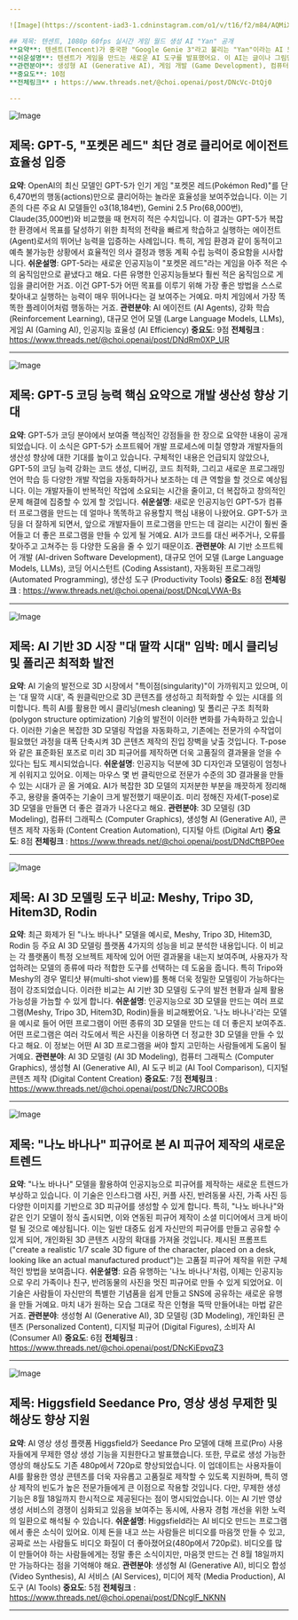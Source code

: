 ```yaml
---

![Image](https://scontent-iad3-1.cdninstagram.com/o1/v/t16/f2/m84/AQMiX6RDuddDVdybeynBPTPqx7bF1s1TSmYibZ_w1SC7pz0Lq664FRNxi21c8Zdf2GOGgPFJwxE3zjcYjfOjWHgx2PAQ4X9KCRLdvr0.mp4?efg=eyJ2ZW5jb2RlX3RhZyI6InZ0c192b2RfdXJsZ2VuLmZlZWQudW5rbm93bi1DMy4xMjgwLmRhc2hfYmFzZWxpbmVfMV92MSJ9&_nc_ht=scontent-iad3-1.cdninstagram.com&edm=ACx9VUEEAAAA&_nc_gid=8hbuYisfOebS8spFDrM04w&_nc_cat=105&_nc_oc=AdnQt0JcQnZHC8u2rvFiJEGy-jEWLQyD3dQA6wC0v8BSGlYfUhwWAGaNi2z2kJ70y6U&vs=3825089750959545_2471665059&_nc_vs=HBkcFQIYTGlnX2JhY2tmaWxsX3RpbWVsaW5lX3ZvZC9BMzQ4OUU5QTMzOTc0OEIwQzQ5MjJERTNFQUIxQTU5NF92aWRlb19kYXNoaW5pdC5tcDQVAALIARIAKAAYABsBiAd1c2Vfb2lsATEVAAAmgLSJ9JGd1T8VAigCQzMsF0AoAAAAAAAAGBJkYXNoX2Jhc2VsaW5lXzFfdjERAHXqB2XongEA&ccb=9-4&oh=00_AfUxO2dhXI3PEG4KCfYTJ_Wf_VVywq1cGnpe0EpmRlJefw&oe=68A428F3&_nc_sid=1d576d)

## 제목: 텐센트, 1080p 60fps 실시간 게임 월드 생성 AI "Yan" 공개
**요약**: 텐센트(Tencent)가 중국판 "Google Genie 3"라고 불리는 "Yan"이라는 AI 모델을 공개했습니다. 이 모델은 텍스트나 이미지를 입력받아 1080p 해상도와 60fps의 고품질 게임 장면을 생성할 수 있으며, 실시간 편집 기능까지 제공합니다. 이는 기존의 텍스트-투-비디오(Text-to-Video) 모델을 넘어, 게임 개발 및 가상 환경 생성에 혁신적인 가능성을 제시합니다. 특히 GTA와 같은 실제 게임 사진을 기반으로 게임 월드를 생성하거나, 프롬프트(prompt)만으로 새로운 게임 장면을 만들어내는 등 다양한 활용 사례를 보여주었습니다. 또한, 생성된 월드의 구조나 스타일을 변경하고, 물리 엔진을 적용하여 현실감을 더하며, 끝없는 월드 생성까지 가능합니다.
**쉬운설명**: 텐센트가 게임을 만드는 새로운 AI 도구를 발표했어요. 이 AI는 글이나 그림만 보여줘도 아주 선명하고 부드러운(1080p, 60fps) 게임 화면이나 가상 세계를 만들어낼 수 있어요. 심지어 만들어진 세계를 실시간으로 바꾸는 것도 가능하다고 해요. 마치 실제 게임 속 장면을 AI가 마음대로 만들거나 변형할 수 있는 수준이죠. 이 기술이 발전하면 앞으로 게임을 만들기가 훨씬 쉽고 빨라질 거예요.
**관련분야**: 생성형 AI (Generative AI), 게임 개발 (Game Development), 컴퓨터 그래픽스 (Computer Graphics), 가상 현실 (Virtual Reality), 콘텐츠 생성 (Content Creation)
**중요도**: 10점
**전체링크** : https://www.threads.net/@choi.openai/post/DNcVc-DtQj0

---
```


![Image](https://scontent-iad3-2.cdninstagram.com/v/t51.82787-15/534449187_17920387761112832_145301950976974139_n.jpg?stp=dst-jpg_e35_tt6&_nc_cat=103&ccb=1-7&_nc_sid=18de74&_nc_ohc=7Vn1PjCCTeUQ7kNvwE_-rUR&_nc_oc=AdniAqcxbT8NR4_34jdbHEf1RReOMB85dG5ykJ4GBy77hMz5C0K_j64veVDCKxpccEs&_nc_zt=23&_nc_ht=scontent-iad3-2.cdninstagram.com&edm=ACx9VUEEAAAA&_nc_gid=8hbuYisfOebS8spFDrM04w&oh=00_AfW58zuFRS40Vc6ITBwHzDOYfWCV7NimhYLidZ3nk-Aqiw&oe=68A82420)

## 제목: GPT-5, "포켓몬 레드" 최단 경로 클리어로 에이전트 효율성 입증
**요약**: OpenAI의 최신 모델인 GPT-5가 인기 게임 "포켓몬 레드(Pokémon Red)"를 단 6,470번의 행동(actions)만으로 클리어하는 놀라운 효율성을 보여주었습니다. 이는 기존의 다른 주요 AI 모델들인 o3(18,184번), Gemini 2.5 Pro(68,000번), Claude(35,000번)와 비교했을 때 현저히 적은 수치입니다. 이 결과는 GPT-5가 복잡한 환경에서 목표를 달성하기 위한 최적의 전략을 빠르게 학습하고 실행하는 에이전트(Agent)로서의 뛰어난 능력을 입증하는 사례입니다. 특히, 게임 환경과 같이 동적이고 예측 불가능한 상황에서 효율적인 의사 결정과 행동 계획 수립 능력이 중요함을 시사합니다.
**쉬운설명**: GPT-5라는 새로운 인공지능이 "포켓몬 레드"라는 게임을 아주 적은 수의 움직임만으로 끝냈다고 해요. 다른 유명한 인공지능들보다 훨씬 적은 움직임으로 게임을 클리어한 거죠. 이건 GPT-5가 어떤 목표를 이루기 위해 가장 좋은 방법을 스스로 찾아내고 실행하는 능력이 매우 뛰어나다는 걸 보여주는 거예요. 마치 게임에서 가장 똑똑한 플레이어처럼 행동하는 거죠.
**관련분야**: AI 에이전트 (AI Agents), 강화 학습 (Reinforcement Learning), 대규모 언어 모델 (Large Language Models, LLMs), 게임 AI (Gaming AI), 인공지능 효율성 (AI Efficiency)
**중요도**: 9점
**전체링크** : https://www.threads.net/@choi.openai/post/DNdRm0XP_UR

---

![Image](https://scontent-iad3-1.cdninstagram.com/v/t51.82787-15/533933657_17920323294112832_5123252772804290433_n.jpg?stp=dst-jpg_e35_tt6&_nc_cat=107&ccb=1-7&_nc_sid=18de74&_nc_ohc=ILPUYjSea0oQ7kNvwF5Jx2O&_nc_oc=AdkutBOR3fKyILUgQqlqiFHt-SJ2eyuCMbm1dQH0WqcegX6G9o--MXlpsqI5a5pqJQk&_nc_zt=23&_nc_ht=scontent-iad3-1.cdninstagram.com&edm=ACx9VUEEAAAA&_nc_gid=8hbuYisfOebS8spFDrM04w&oh=00_AfVcOlx6hLNt75LUM3NzZI2kgOpdoO10H5CauCLFbhwNiw&oe=68A815B1)

## 제목: GPT-5 코딩 능력 핵심 요약으로 개발 생산성 향상 기대
**요약**: GPT-5가 코딩 분야에서 보여줄 핵심적인 강점들을 한 장으로 요약한 내용이 공개되었습니다. 이 소식은 GPT-5가 소프트웨어 개발 프로세스에 미칠 영향과 개발자들의 생산성 향상에 대한 기대를 높이고 있습니다. 구체적인 내용은 언급되지 않았으나, GPT-5의 코딩 능력 강화는 코드 생성, 디버깅, 코드 최적화, 그리고 새로운 프로그래밍 언어 학습 등 다양한 개발 작업을 자동화하거나 보조하는 데 큰 역할을 할 것으로 예상됩니다. 이는 개발자들이 반복적인 작업에 소요되는 시간을 줄이고, 더 복잡하고 창의적인 문제 해결에 집중할 수 있게 할 것입니다.
**쉬운설명**: 새로운 인공지능인 GPT-5가 컴퓨터 프로그램을 만드는 데 얼마나 똑똑하고 유용할지 핵심 내용이 나왔어요. GPT-5가 코딩을 더 잘하게 되면서, 앞으로 개발자들이 프로그램을 만드는 데 걸리는 시간이 훨씬 줄어들고 더 좋은 프로그램을 만들 수 있게 될 거예요. AI가 코드를 대신 써주거나, 오류를 찾아주고 고쳐주는 등 다양한 도움을 줄 수 있기 때문이죠.
**관련분야**: AI 기반 소프트웨어 개발 (AI-driven Software Development), 대규모 언어 모델 (Large Language Models, LLMs), 코딩 어시스턴트 (Coding Assistant), 자동화된 프로그래밍 (Automated Programming), 생산성 도구 (Productivity Tools)
**중요도**: 8점
**전체링크** : https://www.threads.net/@choi.openai/post/DNcqLVWA-Bs

---

![Image](https://scontent-iad3-1.cdninstagram.com/v/t51.71878-15/534546860_4147062842236750_5668360381676118989_n.jpg?stp=dst-jpg_e35_tt6&_nc_cat=102&ccb=1-7&_nc_sid=18de74&_nc_ohc=wH0RSimsaT4Q7kNvwEHqfeW&_nc_oc=Adm7GmK4FLiY0NuIRMeXBxOe_QjdYM3wHTIX8vqtHHpir--NOETVvtwjs3GgOmcLKUQ&_nc_zt=23&_nc_ht=scontent-iad3-1.cdninstagram.com&edm=ACx9VUEEAAAA&_nc_gid=8hbuYisfOebS8spFDrM04w&oh=00_AfV_qhXQB5rjMY5fg72InYSf3XvdHS2DPLCPrz80KPFn0g&oe=68A806B1)

## 제목: AI 기반 3D 시장 "대 딸깍 시대" 임박: 메시 클리닝 및 폴리곤 최적화 발전
**요약**: AI 기술의 발전으로 3D 시장에서 "특이점(singularity)"이 가까워지고 있으며, 이는 '대 딸깍 시대', 즉 원클릭만으로 3D 콘텐츠를 생성하고 최적화할 수 있는 시대를 의미합니다. 특히 AI를 활용한 메시 클리닝(mesh cleaning) 및 폴리곤 구조 최적화(polygon structure optimization) 기술의 발전이 이러한 변화를 가속화하고 있습니다. 이러한 기술은 복잡한 3D 모델링 작업을 자동화하고, 기존에는 전문가의 수작업이 필요했던 과정을 대폭 단축시켜 3D 콘텐츠 제작의 진입 장벽을 낮출 것입니다. T-pose와 같은 표준화된 포즈로 미리 3D 피규어를 제작하면 더욱 고품질의 결과물을 얻을 수 있다는 팁도 제시되었습니다.
**쉬운설명**: 인공지능 덕분에 3D 디자인과 모델링이 엄청나게 쉬워지고 있어요. 이제는 마우스 몇 번 클릭만으로 전문가 수준의 3D 결과물을 만들 수 있는 시대가 곧 올 거예요. AI가 복잡한 3D 모델의 지저분한 부분을 깨끗하게 정리해주고, 용량을 줄여주는 기술이 크게 발전했기 때문이죠. 미리 정해진 자세(T-pose)로 3D 모델을 만들면 더 좋은 결과가 나온다고 해요.
**관련분야**: 3D 모델링 (3D Modeling), 컴퓨터 그래픽스 (Computer Graphics), 생성형 AI (Generative AI), 콘텐츠 제작 자동화 (Content Creation Automation), 디지털 아트 (Digital Art)
**중요도**: 8점
**전체링크** : https://www.threads.net/@choi.openai/post/DNdCftBP0ee

---

![Image](https://scontent-iad3-2.cdninstagram.com/v/t51.71878-15/533481882_745444988380782_1618013031282148186_n.jpg?stp=dst-jpg_e35_tt6&_nc_cat=103&ccb=1-7&_nc_sid=18de74&_nc_ohc=SZ6kqIJ_EGwQ7kNvwF2lNVS&_nc_oc=AdmsQBkH6dyZNh8oB6inIESGHCgHjeIWqV_qy3M7FWTAsuWODnG16jd4eIR6zIK9Urg&_nc_zt=23&_nc_ht=scontent-iad3-2.cdninstagram.com&edm=ACx9VUEEAAAA&_nc_gid=8hbuYisfOebS8spFDrM04w&oh=00_AfVKWheIuWFbLyR0tZmkrLGmYtXy0T6buombtA9JzFJUcQ&oe=68A80B21)

## 제목: AI 3D 모델링 도구 비교: Meshy, Tripo 3D, Hitem3D, Rodin
**요약**: 최근 화제가 된 "나노 바나나" 모델을 예시로, Meshy, Tripo 3D, Hitem3D, Rodin 등 주요 AI 3D 모델링 플랫폼 4가지의 성능을 비교 분석한 내용입니다. 이 비교는 각 플랫폼이 특정 오브젝트 제작에 있어 어떤 결과물을 내는지 보여주며, 사용자가 작업하려는 모델의 종류에 따라 적합한 도구를 선택하는 데 도움을 줍니다. 특히 Tripo와 Meshy의 경우 멀티샷 뷰(multi-shot view)를 통해 더욱 정밀한 모델링이 가능하다는 점이 강조되었습니다. 이러한 비교는 AI 기반 3D 모델링 도구의 발전 현황과 실제 활용 가능성을 가늠할 수 있게 합니다.
**쉬운설명**: 인공지능으로 3D 모델을 만드는 여러 프로그램(Meshy, Tripo 3D, Hitem3D, Rodin)들을 비교해봤어요. '나노 바나나'라는 모델을 예시로 들어 어떤 프로그램이 어떤 종류의 3D 모델을 만드는 데 더 좋은지 보여주죠. 어떤 프로그램은 여러 각도에서 찍은 사진을 이용하면 더 정교한 3D 모델을 만들 수 있다고 해요. 이 정보는 어떤 AI 3D 프로그램을 써야 할지 고민하는 사람들에게 도움이 될 거예요.
**관련분야**: AI 3D 모델링 (AI 3D Modeling), 컴퓨터 그래픽스 (Computer Graphics), 생성형 AI (Generative AI), AI 도구 비교 (AI Tool Comparison), 디지털 콘텐츠 제작 (Digital Content Creation)
**중요도**: 7점
**전체링크** : https://www.threads.net/@choi.openai/post/DNc7JRCOOBs

---

![Image](https://scontent-iad3-1.cdninstagram.com/v/t51.82787-15/530654405_17920328412112832_5888600173882025258_n.jpg?stp=dst-jpg_e35_tt6&_nc_cat=108&ccb=1-7&_nc_sid=18de74&_nc_ohc=R1QL2xM3gFEQ7kNvwEO2Ddc&_nc_oc=AdmtknFSdDSa1LOjhjv8wmkxF-DBt0MrSHEYFWTSw0i-qi2Fm8gU74cJr_2JNDtZmtc&_nc_zt=23&_nc_ht=scontent-iad3-1.cdninstagram.com&edm=ACx9VUEEAAAA&_nc_gid=8hbuYisfOebS8spFDrM04w&oh=00_AfVZqAUBPxxrRNx2RptFjtrGPE1S3xaxOUBpt_e2vnAX5g&oe=68A837C3)

## 제목: "나노 바나나" 피규어로 본 AI 피규어 제작의 새로운 트렌드
**요약**: "나노 바나나" 모델을 활용하여 인공지능으로 피규어를 제작하는 새로운 트렌드가 부상하고 있습니다. 이 기술은 인스타그램 사진, 커플 사진, 반려동물 사진, 가족 사진 등 다양한 이미지를 기반으로 3D 피규어를 생성할 수 있게 합니다. 특히, "나노 바나나"와 같은 인기 모델이 정식 출시되면, 이와 연동된 피규어 제작이 소셜 미디어에서 크게 바이럴 될 것으로 예상됩니다. 이는 일반 대중도 쉽게 자신만의 피규어를 만들고 공유할 수 있게 되어, 개인화된 3D 콘텐츠 시장의 확대를 가져올 것입니다. 제시된 프롬프트("create a realistic 1/7 scale 3D figure of the character, placed on a desk, looking like an actual manufactured product")는 고품질 피규어 제작을 위한 구체적인 방법을 보여줍니다.
**쉬운설명**: 요즘 유행하는 '나노 바나나'처럼, 이제는 인공지능으로 우리 가족이나 친구, 반려동물의 사진을 멋진 피규어로 만들 수 있게 되었어요. 이 기술은 사람들이 자신만의 특별한 기념품을 쉽게 만들고 SNS에 공유하는 새로운 유행을 만들 거예요. 마치 내가 원하는 모습 그대로 작은 인형을 뚝딱 만들어내는 마법 같은 거죠.
**관련분야**: 생성형 AI (Generative AI), 3D 모델링 (3D Modeling), 개인화된 콘텐츠 (Personalized Content), 디지털 피규어 (Digital Figures), 소비자 AI (Consumer AI)
**중요도**: 6점
**전체링크** : https://www.threads.net/@choi.openai/post/DNcKiEpvqZ3

---

![Image](https://scontent-iad3-2.cdninstagram.com/v/t51.71878-15/534800242_1279826297174289_3104556108739001305_n.jpg?stp=dst-jpg_e35_tt6&_nc_cat=111&ccb=1-7&_nc_sid=18de74&_nc_ohc=-zp4DFYKKw4Q7kNvwEJg_lo&_nc_oc=AdnmfGfbp2cnhoGaWP2DUquwOyk9-BO0WdHRt7ucy5DmPfkOB3LEVJ9TDAMOsLPSEwc&_nc_zt=23&_nc_ht=scontent-iad3-2.cdninstagram.com&edm=ACx9VUEEAAAA&_nc_gid=8hbuYisfOebS8spFDrM04w&oh=00_AfVrQyiYq_NnOLUY9T9D6qhcFDTCnh_zDdNSRqzWd-EXzw&oe=68A80EAB)

## 제목: Higgsfield Seedance Pro, 영상 생성 무제한 및 해상도 향상 지원
**요약**: AI 영상 생성 플랫폼 Higgsfield가 Seedance Pro 모델에 대해 프로(Pro) 사용자들에게 무제한 영상 생성 기능을 지원한다고 발표했습니다. 또한, 무료로 생성 가능한 영상의 해상도도 기존 480p에서 720p로 향상되었습니다. 이 업데이트는 사용자들이 AI를 활용한 영상 콘텐츠를 더욱 자유롭고 고품질로 제작할 수 있도록 지원하며, 특히 영상 제작의 빈도가 높은 전문가들에게 큰 이점으로 작용할 것입니다. 다만, 무제한 생성 기능은 8월 18일까지 한시적으로 제공된다는 점이 명시되었습니다. 이는 AI 기반 영상 생성 서비스의 경쟁이 심화되고 있음을 보여주는 동시에, 사용자 경험 개선을 위한 노력의 일환으로 해석될 수 있습니다.
**쉬운설명**: Higgsfield라는 AI 비디오 만드는 프로그램에서 좋은 소식이 있어요. 이제 돈을 내고 쓰는 사람들은 비디오를 마음껏 만들 수 있고, 공짜로 쓰는 사람들도 비디오 화질이 더 좋아졌어요(480p에서 720p로). 비디오를 많이 만들어야 하는 사람들에게는 정말 좋은 소식이지만, 마음껏 만드는 건 8월 18일까지만 가능하다는 점을 기억해야 해요.
**관련분야**: 생성형 AI (Generative AI), 비디오 합성 (Video Synthesis), AI 서비스 (AI Services), 미디어 제작 (Media Production), AI 도구 (AI Tools)
**중요도**: 5점
**전체링크** : https://www.threads.net/@choi.openai/post/DNcglF_NKNN

---